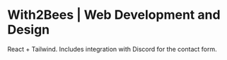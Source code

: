 # With2Bees | Web Development and Design

React + Tailwind. Includes integration with Discord for the contact form.